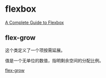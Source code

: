 # flexbox

[A Complete Guide to Flexbox](https://css-tricks.com/snippets/css/a-guide-to-flexbox/)

## flex-grow

这个类定义了一个项按需延展。

值是一个无单位的数值，指明剩余空间的分配比例。

[flex-grow](https://css-tricks.com/snippets/css/a-guide-to-flexbox/#flex-grow)



